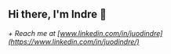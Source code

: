 ## Hi there, I'm **Indre** 👋
_+ Reach me at [www.linkedin.com/in/juodindre](https://www.linkedin.com/in/juodindre/)_



<!--
**juodindre/juodindre** is a ✨ _special_ ✨ repository because its `README.md` (this file) appears on your GitHub profile.
_+ I'm currently studying at [www.freecodecamp.org/juodindre](https://www.freecodecamp.org/juodindre)_ <br>
_+ I’m currently working on my personal website. Live preview: https://juodindre.github.io/portfolio-website_ <br> 

Here are some ideas to get you started:

- 🔭 I’m currently working on ...
- 🌱 I’m currently learning ...
- 👯 I’m looking to collaborate on ...
- 🤔 I’m looking for help with ...
- 💬 Ask me about ...
- 📫 How to reach me: ...
- 😄 Pronouns: ...
- ⚡ Fun fact: ...
-->
